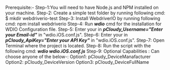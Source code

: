 Prerequisite:-
Step-1:You will need to have Node.js and NPM installed on your machine.
Step-2: Create a simple test folder by running following cmd: $ mkdir webdriverio-test
Step-3: Install WebdriverIO by running following cmd: npm install webdriverio
Step-4: Run ***wdio*** cmd for the installation for WDIO Configuration file.
Step-5: Enter your <MailId> in ***pCloudy_Username="Enter your Email-id"*** in "wdio.iOS.conf.js".
Step-6: Enter your <ApiKey> in ***pCloudy_ApiKey="Enter your API Key"*** in "wdio.iOS.conf.js".
Step-7: Open Terminal where the project is located.
Step-8: Run the script with the following cmd: ***wdio wdio.iOS.conf.js***
Step-9: Optional Capabilities : Can choose anyone of the below-:
Option1: pCloudy_DeviceManafacturer
Option2: pCloudy_DeviceVersion
Option3: pCloudy_DeviceFullName

